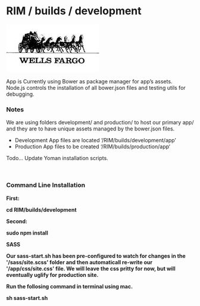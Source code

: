 <link rel="stylesheet" href="https://maxcdn.bootstrapcdn.com/bootstrap/3.3.5/css/bootstrap.min.css">
<h1>RIM / builds / development</h1>
<img src="wf-git-logo.jpg" width="250px" hieght="128px" class="img-responsive">
<p class="lead">
    App is Currently using Bower as package manager for app’s assets.<br>
    Node.js controls the installation of all bower.json files and testing utils for debugging.
</p>
<h3>Notes</h3>
<p>We are using folders development/ and production/ to host our primary app/ and they are to have unique assets managed by the bower.json files.</p>
<ul>
    <li>Development App files are located ’/RIM/builds/development/app’</li>
    <li>Production App files to be created ‘/RIM/builds/production/app‘</li>
</ul>
<p class="info">Todo... Update Yoman installation scripts.</p>
<br/>
<h3>Command Line Installation</h3>

<strong>First:<strong><br>
<p class="well">
    cd RIM/builds/development
</p>

<strong>Second:<strong><br>
<p class="well">
    sudo npm install
</p>
<strong>SASS<strong><br>
<p class="lead">
    Our sass-start.sh has been pre-configured to watch for changes in the '/sass/site.scss' folder and then automaticall re-write our '/app/css/site.css' file.  We will leave the css pritty for now, but will eventually uglify for production site.
</p>
<p>Run the follosing command in terminal using mac. </p>
<p class="well">
    sh sass-start.sh
</p>

